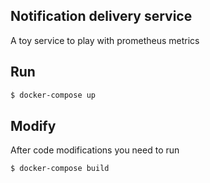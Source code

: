 ## Notification delivery service

A toy service to play with prometheus metrics

## Run
```bash
$ docker-compose up
```

## Modify
After code modifications you need to run
```bash
$ docker-compose build
```

